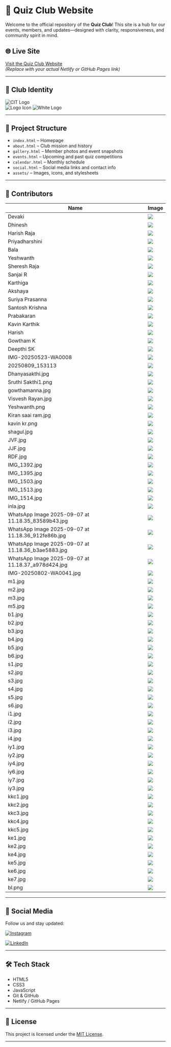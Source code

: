 # 🧠 Quiz Club Website

Welcome to the official repository of the **Quiz Club**! This site is a hub for our events, members, and updates—designed with clarity, responsiveness, and community spirit in mind.

## 🌐 Live Site

[Visit the Quiz Club Website](https://your-deployment-link.netlify.app)  
*(Replace with your actual Netlify or GitHub Pages link)*

---

## 🏫 Club Identity

![CIT Logo](https://github.com/Peter2413P/QuizClub/blob/7360a91443843977e6ae5717b969c177312ee300/citlogo.png?raw=true)  
![Logo Icon](https://github.com/Peter2413P/QuizClub/blob/dff354c9147ae30ac6f8564983360f5a0e12deaa/logoic.jpg?raw=true)
![White Logo](https://github.com/Peter2413P/QuizClub/blob/0fe3431a55c526b0ef914850313ec60cba88b8ee/whitef.jpg?raw=true)

---

## 📁 Project Structure

- `index.html` – Homepage  
- `about.html` – Club mission and history  
- `gallery.html` – Member photos and event snapshots  
- `events.html` – Upcoming and past quiz competitions  
- `calendar.html` – Monthly schedule  
- `social.html` – Social media links and contact info  
- `assets/` – Images, icons, and stylesheets  

---

## 👥 Contributors

| Name              | Image |
|-------------------|-------|
| Devaki            | ![](https://github.com/Peter2413P/QuizClub/blob/main/Devaki1.jpg?raw=true) |
| Dhinesh           | ![](https://github.com/Peter2413P/QuizClub/blob/main/Dhinesh1.jpg?raw=true) |
| Harish Raja       | ![](https://github.com/Peter2413P/QuizClub/blob/main/Harish%20raja1.png?raw=true) |
| Priyadharshini    | ![](https://github.com/Peter2413P/QuizClub/blob/main/priyadharshini1.jpg?raw=true) |
| Bala              | ![](https://github.com/Peter2413P/QuizClub/blob/main/bala1.jpg?raw=true) |
| Yeshwanth         | ![](https://github.com/Peter2413P/QuizClub/blob/main/Yeshwanth.png?raw=true) |
| Sheresh Raja      | ![](https://github.com/Peter2413P/QuizClub/blob/main/Sheresh%20Raja1.jpg?raw=true) |
| Sanjai R          | ![](https://github.com/Peter2413P/QuizClub/blob/main/Sanjai%20R.jpg?raw=true) |
| Karthiga          | ![](https://github.com/Peter2413P/QuizClub/blob/69a13df2bf509c170ad13d0d9996d8941dd0a922/karthiga.jpg?raw=true) |
| Akshaya           | ![](https://github.com/Peter2413P/QuizClub/blob/69a13df2bf509c170ad13d0d9996d8941dd0a922/akshaya.jpg?raw=true) |
| Suriya Prasanna   | ![](https://github.com/Peter2413P/QuizClub/blob/69a13df2bf509c170ad13d0d9996d8941dd0a922/Suriya%20Prasanna.webp?raw=true) |
| Santosh Krishna   | ![](https://github.com/Peter2413P/QuizClub/blob/69a13df2bf509c170ad13d0d9996d8941dd0a922/Santosh%20Krishna.jpg?raw=true) |
| Prabakaran        | ![](https://github.com/Peter2413P/QuizClub/blob/69a13df2bf509c170ad13d0d9996d8941dd0a922/Prabakaran.PNG?raw=true) |
| Kavin Karthik     | ![](https://github.com/Peter2413P/QuizClub/blob/69a13df2bf509c170ad13d0d9996d8941dd0a922/Kavin%20karthik.jpg?raw=true) |
| Harish            | ![](https://github.com/Peter2413P/QuizClub/blob/69a13df2bf509c170ad13d0d9996d8941dd0a922/Harish.jpg?raw=true) |
| Gowtham K         | ![](https://github.com/Peter2413P/QuizClub/blob/69a13df2bf509c170ad13d0d9996d8941dd0a922/Gowtham%20K.jpg?raw=true) |
| Deepthi SK        | ![](https://github.com/Peter2413P/QuizClub/blob/69a13df2bf509c170ad13d0d9996d8941dd0a922/Deepthi%20SK.jpg?raw=true) |
| IMG-20250523-WA0008 | ![](https://github.com/Peter2413P/QuizClub/blob/69a13df2bf509c170ad13d0d9996d8941dd0a922/IMG-20250523-WA0008.jpg?raw=true) |
| 20250809_153113   | ![](https://github.com/Peter2413P/QuizClub/blob/69a13df2bf509c170ad13d0d9996d8941dd0a922/20250809_153113.jpg?raw=true) |
| Dhanyasakthi.jpg      | ![](https://github.com/Peter2413P/QuizClub/blob/dff354c9147ae30ac6f8564983360f5a0e12deaa/Dhanyasakthi.jpg?raw=true) |
| Sruthi Sakthi1.png    | ![](https://github.com/Peter2413P/QuizClub/blob/dff354c9147ae30ac6f8564983360f5a0e12deaa/Sruthi%20Sakthi1.png?raw=true) |
| gowthamanna.jpg       | ![](https://github.com/Peter2413P/QuizClub/blob/dff354c9147ae30ac6f8564983360f5a0e12deaa/gowthamanna.jpg?raw=true) |
| Visvesh Rayan.jpg     | ![](https://github.com/Peter2413P/QuizClub/blob/dff354c9147ae30ac6f8564983360f5a0e12deaa/Visvesh%20Rayan.jpg?raw=true) |
| Yeshwanth.png         | ![](https://github.com/Peter2413P/QuizClub/blob/dff354c9147ae30ac6f8564983360f5a0e12deaa/Yeshwanth.png?raw=true) |
| Kiran saai ram.jpg    | ![](https://github.com/Peter2413P/QuizClub/blob/dff354c9147ae30ac6f8564983360f5a0e12deaa/Kiran%20saai%20ram.jpg?raw=true) |
| kavin kr.png          | ![](https://github.com/Peter2413P/QuizClub/blob/dff354c9147ae30ac6f8564983360f5a0e12deaa/kavin%20kr.png?raw=true) |
| shagul.jpg            | ![](https://github.com/Peter2413P/QuizClub/blob/dff354c9147ae30ac6f8564983360f5a0e12deaa/shagul.jpg?raw=true) |
| JVF.jpg      | ![](https://github.com/Peter2413P/QuizClub/blob/39d22fdb39930c3aeb60fb368ff787af5eb69448/JVF.jpg?raw=true) |
| JJF.jpg      | ![](https://github.com/Peter2413P/QuizClub/blob/39d22fdb39930c3aeb60fb368ff787af5eb69448/JJF.jpg?raw=true) |
| RDF.jpg      | ![](https://github.com/Peter2413P/QuizClub/blob/39d22fdb39930c3aeb60fb368ff787af5eb69448/RDF.jpg?raw=true) |
| IMG_1392.jpg | ![](https://github.com/Peter2413P/QuizClub/blob/9d3f14571b1e0124871fed4f5af7161731821ac1/IMG_1392.jpg?raw=true) |
| IMG_1395.jpg | ![](https://github.com/Peter2413P/QuizClub/blob/9d3f14571b1e0124871fed4f5af7161731821ac1/IMG_1395.jpg?raw=true) |
| IMG_1503.jpg | ![](https://github.com/Peter2413P/QuizClub/blob/9d3f14571b1e0124871fed4f5af7161731821ac1/IMG_1503.jpg?raw=true) |
| IMG_1513.jpg | ![](https://github.com/Peter2413P/QuizClub/blob/9d3f14571b1e0124871fed4f5af7161731821ac1/IMG_1513.jpg?raw=true) |
| IMG_1514.jpg | ![](https://github.com/Peter2413P/QuizClub/blob/9d3f14571b1e0124871fed4f5af7161731821ac1/IMG_1514.jpg?raw=true) |
| inla.jpg | ![](https://github.com/Peter2413P/QuizClub/blob/9d3f14571b1e0124871fed4f5af7161731821ac1/inla.jpg?raw=true) |
| WhatsApp Image 2025-09-07 at 11.18.35_83589b43.jpg | ![](https://github.com/Peter2413P/QuizClub/blob/9d3f14571b1e0124871fed4f5af7161731821ac1/WhatsApp%20Image%202025-09-07%20at%2011.18.35_83589b43.jpg?raw=true) |
| WhatsApp Image 2025-09-07 at 11.18.36_912fe86b.jpg | ![](https://github.com/Peter2413P/QuizClub/blob/9d3f14571b1e0124871fed4f5af7161731821ac1/WhatsApp%20Image%202025-09-07%20at%2011.18.36_912fe86b.jpg?raw=true) |
| WhatsApp Image 2025-09-07 at 11.18.36_b3ae5883.jpg | ![](https://github.com/Peter2413P/QuizClub/blob/9d3f14571b1e0124871fed4f5af7161731821ac1/WhatsApp%20Image%202025-09-07%20at%2011.18.36_b3ae5883.jpg?raw=true) |
| WhatsApp Image 2025-09-07 at 11.18.37_a978d424.jpg | ![](https://github.com/Peter2413P/QuizClub/blob/9d3f14571b1e0124871fed4f5af7161731821ac1/WhatsApp%20Image%202025-09-07%20at%2011.18.37_a978d424.jpg?raw=true) |
| IMG-20250802-WA0041.jpg | ![](https://github.com/Peter2413P/QuizClub/blob/9d3f14571b1e0124871fed4f5af7161731821ac1/IMG-20250802-WA0041.jpg?raw=true) |
| m1.jpg | ![](https://github.com/Peter2413P/QuizClub/blob/9d3f14571b1e0124871fed4f5af7161731821ac1/m1.jpg?raw=true) |
| m2.jpg | ![](https://github.com/Peter2413P/QuizClub/blob/9d3f14571b1e0124871fed4f5af7161731821ac1/m2.jpg?raw=true) |
| m3.jpg | ![](https://github.com/Peter2413P/QuizClub/blob/9d3f14571b1e0124871fed4f5af7161731821ac1/m3.jpg?raw=true) |
| m5.jpg | ![](https://github.com/Peter2413P/QuizClub/blob/9d3f14571b1e0124871fed4f5af7161731821ac1/m5.jpg?raw=true) |
| b1.jpg | ![](https://github.com/Peter2413P/QuizClub/blob/9d3f14571b1e0124871fed4f5af7161731821ac1/b1.jpg?raw=true) |
| b2.jpg | ![](https://github.com/Peter2413P/QuizClub/blob/9d3f14571b1e0124871fed4f5af7161731821ac1/b2.jpg?raw=true) |
| b3.jpg | ![](https://github.com/Peter2413P/QuizClub/blob/9d3f14571b1e0124871fed4f5af7161731821ac1/b3.jpg?raw=true) |
| b4.jpg | ![](https://github.com/Peter2413P/QuizClub/blob/9d3f14571b1e0124871fed4f5af7161731821ac1/b4.jpg?raw=true) |
| b5.jpg | ![](https://github.com/Peter2413P/QuizClub/blob/9d3f14571b1e0124871fed4f5af7161731821ac1/b5.jpg?raw=true) |
| b6.jpg | ![](https://github.com/Peter2413P/QuizClub/blob/9d3f14571b1e0124871fed4f5af7161731821ac1/b6.jpg?raw=true) |
| s1.jpg | ![](https://github.com/Peter2413P/QuizClub/blob/9d3f14571b1e0124871fed4f5af7161731821ac1/s1.jpg?raw=true) |
| s2.jpg | ![](https://github.com/Peter2413P/QuizClub/blob/9d3f14571b1e0124871fed4f5af7161731821ac1/s2.jpg?raw=true) |
| s3.jpg | ![](https://github.com/Peter2413P/QuizClub/blob/9d3f14571b1e0124871fed4f5af7161731821ac1/s3.jpg?raw=true) |
| s4.jpg | ![](https://github.com/Peter2413P/QuizClub/blob/9d3f14571b1e0124871fed4f5af7161731821ac1/s4.jpg?raw=true) |
| s5.jpg | ![](https://github.com/Peter2413P/QuizClub/blob/9d3f14571b1e0124871fed4f5af7161731821ac1/s5.jpg?raw=true) |
| s6.jpg | ![](https://github.com/Peter2413P/QuizClub/blob/9d3f14571b1e0124871fed4f5af7161731821ac1/s6.jpg?raw=true) |
| i1.jpg | ![](https://github.com/Peter2413P/QuizClub/blob/9d3f14571b1e0124871fed4f5af7161731821ac1/i1.jpg?raw=true) |
| i2.jpg | ![](https://github.com/Peter2413P/QuizClub/blob/9d3f14571b1e0124871fed4f5af7161731821ac1/i2.jpg?raw=true) |
| i3.jpg | ![](https://github.com/Peter2413P/QuizClub/blob/9d3f14571b1e0124871fed4f5af7161731821ac1/i3.jpg?raw=true) |
| i4.jpg | ![](https://github.com/Peter2413P/QuizClub/blob/9d3f14571b1e0124871fed4f5af7161731821ac1/i4.jpg?raw=true) |
| iy1.jpg | ![](https://github.com/Peter2413P/QuizClub/blob/9d3f14571b1e0124871fed4f5af7161731821ac1/iy1.jpg?raw=true) |
| iy2.jpg | ![](https://github.com/Peter2413P/QuizClub/blob/9d3f14571b1e0124871fed4f5af7161731821ac1/iy2.jpg?raw=true) |
| iy4.jpg | ![](https://github.com/Peter2413P/QuizClub/blob/9d3f14571b1e0124871fed4f5af7161731821ac1/iy4.jpg?raw=true) |
| iy6.jpg | ![](https://github.com/Peter2413P/QuizClub/blob/9d3f14571b1e0124871fed4f5af7161731821ac1/iy6.jpg?raw=true) |
| iy7.jpg | ![](https://github.com/Peter2413P/QuizClub/blob/9d3f14571b1e0124871fed4f5af7161731821ac1/iy7.jpg?raw=true) |
| iy3.jpg | ![](https://github.com/Peter2413P/QuizClub/blob/9d3f14571b1e0124871fed4f5af7161731821ac1/iy3.jpg?raw=true) |
| kkc1.jpg | ![](https://github.com/Peter2413P/QuizClub/blob/9d3f14571b1e0124871fed4f5af7161731821ac1/kkc1.jpg?raw=true) |
| kkc2.jpg | ![](https://github.com/Peter2413P/QuizClub/blob/9d3f14571b1e0124871fed4f5af7161731821ac1/kkc2.jpg?raw=true) |
| kkc3.jpg | ![](https://github.com/Peter2413P/QuizClub/blob/9d3f14571b1e0124871fed4f5af7161731821ac1/kkc3.jpg?raw=true) |
| kkc4.jpg | ![](https://github.com/Peter2413P/QuizClub/blob/9d3f14571b1e0124871fed4f5af7161731821ac1/kkc4.jpg?raw=true) |
| kkc5.jpg | ![](https://github.com/Peter2413P/QuizClub/blob/9d3f14571b1e0124871fed4f5af7161731821ac1/kkc5.jpg?raw=true) |
| ke1.jpg | ![](https://github.com/Peter2413P/QuizClub/blob/9d3f14571b1e0124871fed4f5af7161731821ac1/ke1.jpg?raw=true) |
| ke2.jpg | ![](https://github.com/Peter2413P/QuizClub/blob/9d3f14571b1e0124871fed4f5af7161731821ac1/ke2.jpg?raw=true) |
| ke4.jpg | ![](https://github.com/Peter2413P/QuizClub/blob/9d3f14571b1e0124871fed4f5af7161731821ac1/ke4.jpg?raw=true) |
| ke5.jpg | ![](https://github.com/Peter2413P/QuizClub/blob/9d3f14571b1e0124871fed4f5af7161731821ac1/ke5.jpg?raw=true) |
| ke6.jpg | ![](https://github.com/Peter2413P/QuizClub/blob/9d3f14571b1e0124871fed4f5af7161731821ac1/ke6.jpg?raw=true) |
| ke7.jpg | ![](https://github.com/Peter2413P/QuizClub/blob/9d3f14571b1e0124871fed4f5af7161731821ac1/ke7.jpg?raw=true) |
| bl.png | ![](https://github.com/Peter2413P/QuizClub/blob/81e62f18835da05631c5f73419c2155600aa9c93/bl.png?raw=true) |


---

## 📱 Social Media

Follow us and stay updated:

[![Instagram](https://github.com/Peter2413P/QuizClub/blob/dff354c9147ae30ac6f8564983360f5a0e12deaa/instagram.jpg?raw=true)](https://www.instagram.com/https://www.instagram.com/citquizclub?utm_source=ig_web_button_share_sheet&igsh=ZDNlZDc0MzIxNw==)

[![LinkedIn](https://github.com/Peter2413P/QuizClub/blob/dff354c9147ae30ac6f8564983360f5a0e12deaa/linkedin.png?raw=true)](https://www.linkedin.com/in/https://www.linkedin.com/company/quiz-club-qc/)

---

## 🛠️ Tech Stack

- HTML5  
- CSS3  
- JavaScript  
- Git & GitHub  
- Netlify / GitHub Pages  

---

## 📄 License

This project is licensed under the [MIT License](LICENSE).

---
